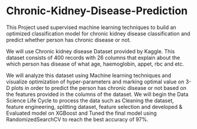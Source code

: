 # Chronic-Kidney-Disease-Prediction

This Project used supervised machine learning techniques to build an optimized classification model for chronic kidney disease classification and predict whether person has chronic disease or not.

We will use Chronic kidney disease Dataset provided by Kaggle. This dataset consists of 400 records with 26 columns that explain about the which person has disease of what age, haemoglobin, appet, rbc and etc.

We will analyze this dataset using Machine learning techniques and visualize optimization of hyper-parameters and marking optimal value on 3-D plots in order to predict the person has chronic disease or not based on the features provided in the columns of the dataset. We will begin the Data Science Life Cycle to process the data such as Cleaning the dataset, feature engineering, splitting dataset, feature selection and developed & Evaluated model on XGBoost and Tuned the final model using RandomizedSearchCV to reach the best accuracy of 97%.
